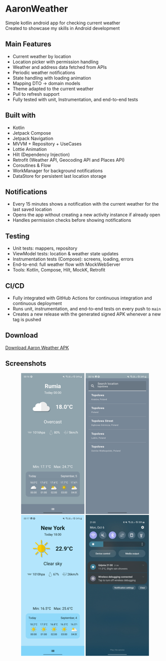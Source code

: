 # AaronWeather

Simple kotlin android app for checking current weather  
Created to showcase my skills in Android development

## Main Features

- Current weather by location
- Location picker with permission handling
- Weather and address data fetched from APIs
- Periodic weather notifications
- State handling with loading animation
- Mapping DTO → domain models
- Theme adapted to the current weather
- Pull to refresh support
- Fully tested with unit, Instrumentation, and end-to-end tests

## Built with

- Kotlin
- Jetpack Compose
- Jetpack Navigation
- MVVM + Repository + UseCases
- Lottie Animation
- Hilt (Dependency Injection)
- Retrofit (Weather API, Geocoding API and Places API)
- Coroutines & Flow
- WorkManager for background notifications
- DataStore for persistent last location storage

## Notifications

- Every 15 minutes shows a notification with the current weather for the last saved location
- Opens the app without creating a new activity instance if already open
- Handles permission checks before showing notifications

## Testing

- Unit tests: mappers, repository
- ViewModel tests: location & weather state updates
- Instrumentation tests (Compose): screens, loading, errors
- End-to-end: full weather flow with MockWebServer
- Tools: Kotlin, Compose, Hilt, MockK, Retrofit

## CI/CD

- Fully integrated with GitHub Actions for continuous integration and continuous deployment
- Runs unit, instrumentation, and end-to-end tests on every push to `main`
- Creates a new release with the generated signed APK whenever a new tag is pushed

## Download

[Download Aaron Weather APK](https://github.com/komodobear/AaronWeather-AndroidApp/releases/latest)

## Screenshots

<p align="center">
  <img src="screenshots/screen_1.jpg" alt="Main Screen" width="200"/>
  <img src="screenshots/screen_2.jpg" alt="Drawer" width="200"/>
  <img src="screenshots/screen_3.jpg" alt="Main Screen" width="200"/>
  <img src="screenshots/screen_4.jpg" alt="Notification" width="200"/>
</p>
